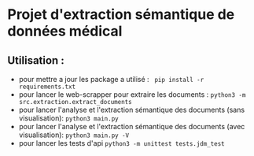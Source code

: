 # Projet d'extraction sémantique de données médical

## Utilisation : 
- pour mettre a jour les package a utilisé : ` pip install -r requirements.txt` 
- pour lancer le web-scrapper pour extraire les documents : `python3 -m src.extraction.extract_documents`
- pour lancer l'analyse et l'extraction sémantique des documents (sans visualisation): `python3 main.py`
- pour lancer l'analyse et l'extraction sémantique des documents (avec visualisation): `python3 main.py -V `
- pour lancer les tests d'api `python3 -m unittest tests.jdm_test`



